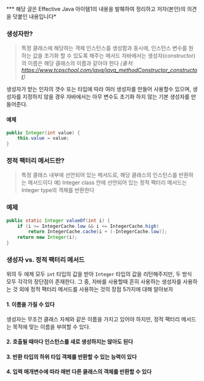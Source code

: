 *** 해당 글은 Effective Java 아이템1의 내용을 발췌하여 정리하고 저자(본인)의 의견을 덧붙인 내용입니다*

### 생성자란?
> 특정 클래스에 해당하는 객체 인스턴스를 생성함과 동시에, 인스턴스 변수를 원하는 값을 초기화 할 수 있도록 해주는 메서드
> 자바에서는 생성자(constructor)의 이름은 해당 클래스의 이름과 같아야 한다
> *(출처: https://www.tcpschool.com/java/java_methodConstructor_constructor)*

생성자가 받는 인자의 갯수 또는 타입에 따라 여러 생성자를 만들어 사용할수 있으며, 생성자를 지정하지 않을 경우 자바에서는 아무 변수도 초기화 하지 않는 기본 생성자를 만들어준다.


#### 예제
```java
public Integer(int value) {
	this.value = value;
}
```

### 정적 팩터리 메서드란?

> 특정 클래스 내부에 선언되어 있는 메서드로, 해당 클래스의 인스턴스를 반환하는 메서드이다
> 예) Integer class 안에 선언되어 있는 정적 팩터리 메서드는 Integer type의 객체를 반환한다

### 예제
```java
public static Integer valueOf(int i) {
	if (i >= IntegerCache.low && i <= IntegerCache.high)
		return IntegerCache.cache[i + (-IntegerCache.low)];
	return new Integer(i);
}
```

### 생성자 vs. 정적 팩터리 메서드
위의 두 에제 모두 `int` 타입의 값을 받아 `Integer` 타입의 값을 리턴해주지만, 두 방식 모두 각각의 장단점이 존재한다. 그 중, 자바를 사용할때 흔히 사용하는 생성자를 사용하는 것 외에 정적 팩터리 메서드를 사용하는 것의 장점 5가지에 대해 알아보자

#### 1. 이름을 가질 수 있다
생성자는 무조건 클래스 자체와 같은 이름을 가지고 있어야 하지만, 정적 팩터리 메서드는 목적에 맞는 이름을 부여할 수 있다.

#### 2. 호출될 때마다 인스턴스를 새로 생성하지는 않아도 된다

#### 3. 반환 타입의 하위 타입 객체를 반환할 수 있는 능력이 있다

#### 4. 입력 매개변수에 따라 매번 다른 클래스의 객체를 반환할 수 있다